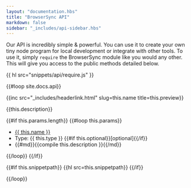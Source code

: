```yaml
---
layout: "documentation.hbs"
title: "BrowserSync API"
markdown: false
sidebar: "_includes/api-sidebar.hbs"
---
```


Our API is incredibly simple & powerful. You can use it to create your own
tiny node program for local development or integrate with other tools. To use it, 
simply `require` the BrowserSync module like you would any other. This will give 
you access to the public methods detailed below.

{{ hl src="snippets/api/require.js" }}

{{#loop site.docs.api}}

{{inc src="_includes/headerlink.html" slug=this.name title=this.preview}}

{{this.description}}

{{#if this.params.length}}
{{#loop this.params}}
<ul class="param-list" id="api-{{this.name}}">
    <li class="name"><a href="#api-{{ this.name }}" class="page-anchor">{{ this.name }}</a></li>
    <li class="type">Type: <span class="color-teal">{{ this.type }}</span>
        {{#if this.optional}}<span class="recede">[optional]</span>{{/if}}
    </li>
    <li class="desc">{{#md}}{{compile this.description }}{{/md}}</li>
</ul>
{{/loop}}
{{/if}}

{{#if this.snippetpath}}
{{hl src=this.snippetpath}}
{{/if}}
    
{{/loop}}



